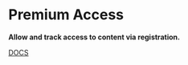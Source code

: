 Premium Access
==============

**Allow and track access to content via registration.**

[DOCS](https://github.com/tableau-mkt/premium_access/wiki/Premium-Access)
